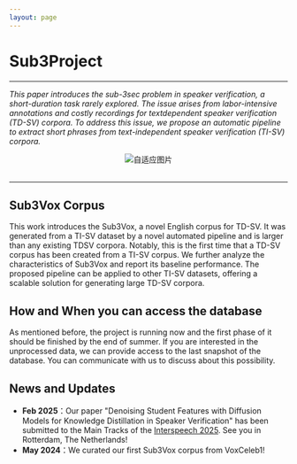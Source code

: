 ```yaml
---
layout: page
---
```

<html lang="en">
<head>
<meta charset="UTF-8">
<meta name="viewport" content="width=device-width, initial-scale=1.0">
<title>自适应图片</title>
<style>
  .center {
    text-align: center;
  }
  .responsive-img1 {
    max-width: 100%;
    height: auto;
  }
  .responsive-img2 {
  max-width: 65%;
  height: auto;
  }
</style>
</head>
<body>
<div class="center">
</div>
</body>
</html>

# Sub3Project

---

*This paper introduces the sub-3sec problem in speaker verification, a short-duration task rarely explored. The issue arises from labor-intensive annotations and costly recordings for textdependent speaker verification (TD-SV) corpora. To address this issue, we propose an automatic pipeline to extract short phrases from text-independent speaker verification (TI-SV) corpora.*

<center>
<img src="https://slash1028.github.io/Image/Paper_title.png" class="responsive-img1" alt="自适应图片">
</center>
<br>

---

## Sub3Vox Corpus

This work introduces the Sub3Vox, a novel English corpus for TD-SV. It was generated from a TI-SV dataset by a novel automated pipeline and is larger than any existing TDSV corpora. Notably, this is the first time that a TD-SV corpus has been created from a TI-SV corpus. We further analyze the characteristics of Sub3Vox and report its baseline performance. The proposed pipeline can be applied to other TI-SV datasets, offering a scalable solution for generating large TD-SV corpora.

## How and When you can access the database

As mentioned before, the project is running now and the first phase of it should be finished by the end of summer. If you are interested in the unprocessed data, we can provide access to the last snapshot of the database. You can communicate with us to discuss about this possibility.

## News and Updates

- **Feb 2025**：Our paper "Denoising Student Features with Diffusion Models for Knowledge Distillation in Speaker Verification" has been submitted to the Main Tracks of the [Interspeech 2025](https://www.interspeech2025.org). See you in Rotterdam, The Netherlands!
- **May 2024**：We curated our first Sub3Vox corpus from VoxCeleb1!
